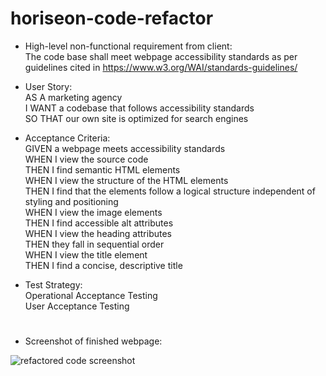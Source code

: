 # horiseon-code-refactor  
  
* High-level non-functional requirement from client:  
The code base shall meet webpage accessibility standards as per guidelines cited in https://www.w3.org/WAI/standards-guidelines/  
  
* User Story:  
AS A marketing agency  
I WANT a codebase that follows accessibility standards  
SO THAT our own site is optimized for search engines  
  
* Acceptance Criteria:  
GIVEN a webpage meets accessibility standards  
WHEN I view the source code  
THEN I find semantic HTML elements  
WHEN I view the structure of the HTML elements  
THEN I find that the elements follow a logical structure independent of styling and positioning  
WHEN I view the image elements  
THEN I find accessible alt attributes  
WHEN I view the heading attributes  
THEN they fall in sequential order  
WHEN I view the title element  
THEN I find a concise, descriptive title  
  
* Test Strategy:  
Operational Acceptance Testing  
User Acceptance Testing  

#

* Screenshot of finished webpage:  

![refactored code screenshot](Horiseon_Screenshot.png)  
